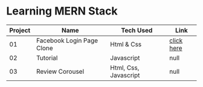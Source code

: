 # Learning MERN Stack

| Project | Name  | Tech Used  | Link  |
|---|---|---|---|
| 01 | Facebook Login Page Clone  | Html & Css  | [click here](https://codepen.io/thisisbhawesh/pen/Barywqe)  |
| 02 | Tutorial  | Javascript | null  |
| 03 | Review Corousel  | Html, Css, Javascript | null  |